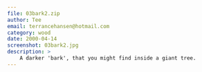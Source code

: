 ```yaml
---
file: 03bark2.zip
author: Tee
email: terrancehansen@hotmail.com
category: wood
date: 2000-04-14
screenshot: 03bark2.jpg
description: >
    A darker 'bark', that you might find inside a giant tree.
---
```

